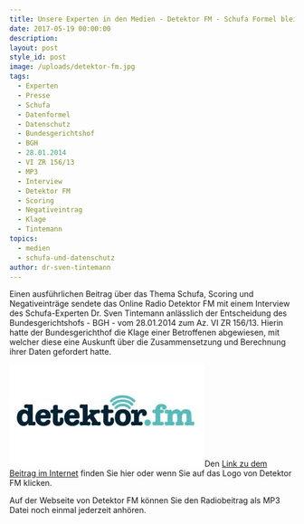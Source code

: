 ```yaml
---
title: Unsere Experten in den Medien - Detektor FM - Schufa Formel bleibt geheim
date: 2017-05-19 00:00:00
description:
layout: post
style_id: post
image: /uploads/detektor-fm.jpg
tags:
  - Experten
  - Presse
  - Schufa
  - Datenformel
  - Datenschutz
  - Bundesgerichtshof
  - BGH
  - 28.01.2014
  - VI ZR 156/13
  - MP3
  - Interview
  - Detektor FM
  - Scoring
  - Negativeintrag
  - Klage
  - Tintemann
topics:
  - medien
  - schufa-und-datenschutz
author: dr-sven-tintemann
---
```



Einen ausführlichen Beitrag über das Thema Schufa, Scoring und Negativeinträge sendete das Online Radio Detektor FM mit einem Interview des Schufa-Experten Dr. Sven Tintemann anlässlich der Entscheidung des Bundesgerichtshofs - BGH - vom 28.01.2014 zum Az. VI ZR 156/13. Hierin hatte der Bundesgerichthof die Klage einer Betroffenen abgewiesen, mit welcher diese eine Auskunft über die Zusammensetzung und Berechnung ihrer Daten gefordert hatte.

[![Detektor FM Logo - Online Radio - Fremde Marke](/uploads/versions/detektor-fm---x----345-181x---.jpg)](https://detektor.fm/politik/transparenz-ade-scoring-der-schufa-bleibt-weiterhin-zulaessig)Den [Link zu dem Beitrag im Internet](https://detektor.fm/politik/transparenz-ade-scoring-der-schufa-bleibt-weiterhin-zulaessig) finden Sie hier oder wenn Sie auf das Logo von Detektor FM klicken.

Auf der Webseite von Detektor FM können Sie den Radiobeitrag als MP3 Datei noch einmal jederzeit anhören.